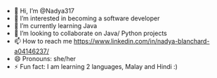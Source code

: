 - 👋 Hi, I’m @Nadya317
- 👀 I’m interested in becoming a software developer
- 🌱 I’m currently learning Java
- 💞️ I’m looking to collaborate on Java/ Python projects
- 📫 How to reach me https://www.linkedin.com/in/nadya-blanchard-a04146237/ 
- 😄 Pronouns: she/her
- ⚡ Fun fact: I am learning 2 languages, Malay and Hindi :)

<!---
Nadya317/Nadya317 is a ✨ special ✨ repository because its `README.md` (this file) appears on your GitHub profile.
You can click the Preview link to take a look at your changes.
--->
